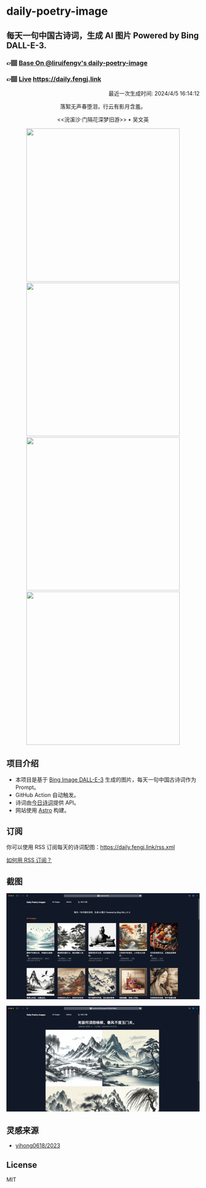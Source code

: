 
# daily-poetry-image

## 每天一句中国古诗词，生成 AI 图片 Powered by Bing DALL-E-3.

### 👉🏽 [Base On @liruifengv's daily-poetry-image](https://github.com/liruifengv/daily-poetry-image)

### 👉🏽 [Live](https://daily.fengj.link) https://daily.fengj.link

<p align="right">
  最近一次生成时间: 2024/4/5 16:14:12
</p>
<p align="center">
落絮无声春堕泪，行云有影月含羞。
</p>
<p align="center">
<<浣溪沙·门隔花深梦旧游>> • 吴文英
</p>
<p align="center">
<img src="https://tse1.mm.bing.net/th/id/OIG3.JW_I3gfbVvu1YexMdwel" height="400" width="400" />
<img src="https://tse3.mm.bing.net/th/id/OIG3.f5TWzP_B.pJ_.QynJGTQ" height="400" width="400" />
<img src="https://tse4.mm.bing.net/th/id/OIG3.YUZNQsFmqAGWRJiMbOpU" height="400" width="400" />
<img src="https://tse2.mm.bing.net/th/id/OIG3.KtVwgNL8gbC0qke89ez1" height="400" width="400" />
</p>

## 项目介绍

-   本项目是基于 [Bing Image DALL-E-3](https://www.bing.com/images/create) 生成的图片，每天一句中国古诗词作为 Prompt。
-   GitHub Action 自动触发。
-   诗词由[今日诗词](https://www.jinrishici.com/)提供 API。
-   网站使用 [Astro](https://astro.build) 构建。

## 订阅

你可以使用 RSS 订阅每天的诗词配图：https://daily.fengj.link/rss.xml

[如何用 RSS 订阅？](https://zhuanlan.zhihu.com/p/55026716)

## 截图

![图片列表](./screenshots/Snipaste_2023-12-28_21-00-26.png)

![图片详情](./screenshots/Snipaste_2023-12-28_21-00-53.png)

## 灵感来源

-   [yihong0618/2023](https://github.com/yihong0618/2023)

## License

MIT
